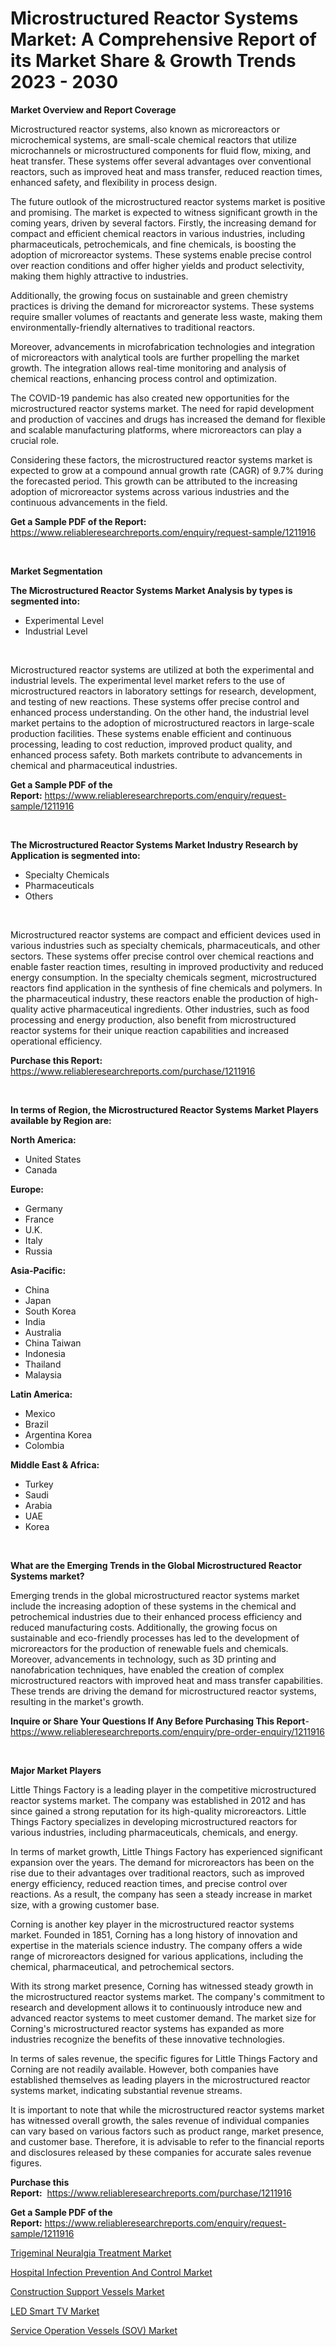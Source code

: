 <p><h1>Microstructured Reactor Systems Market: A Comprehensive Report of its Market Share & Growth Trends 2023 - 2030</h1></p><p><strong>Market Overview and Report Coverage</strong></p>
<p><p>Microstructured reactor systems, also known as microreactors or microchemical systems, are small-scale chemical reactors that utilize microchannels or microstructured components for fluid flow, mixing, and heat transfer. These systems offer several advantages over conventional reactors, such as improved heat and mass transfer, reduced reaction times, enhanced safety, and flexibility in process design.</p><p>The future outlook of the microstructured reactor systems market is positive and promising. The market is expected to witness significant growth in the coming years, driven by several factors. Firstly, the increasing demand for compact and efficient chemical reactors in various industries, including pharmaceuticals, petrochemicals, and fine chemicals, is boosting the adoption of microreactor systems. These systems enable precise control over reaction conditions and offer higher yields and product selectivity, making them highly attractive to industries.</p><p>Additionally, the growing focus on sustainable and green chemistry practices is driving the demand for microreactor systems. These systems require smaller volumes of reactants and generate less waste, making them environmentally-friendly alternatives to traditional reactors.</p><p>Moreover, advancements in microfabrication technologies and integration of microreactors with analytical tools are further propelling the market growth. The integration allows real-time monitoring and analysis of chemical reactions, enhancing process control and optimization.</p><p>The COVID-19 pandemic has also created new opportunities for the microstructured reactor systems market. The need for rapid development and production of vaccines and drugs has increased the demand for flexible and scalable manufacturing platforms, where microreactors can play a crucial role.</p><p>Considering these factors, the microstructured reactor systems market is expected to grow at a compound annual growth rate (CAGR) of 9.7% during the forecasted period. This growth can be attributed to the increasing adoption of microreactor systems across various industries and the continuous advancements in the field.</p></p>
<p><strong>Get a Sample PDF of the Report:</strong> <a href="https://www.reliableresearchreports.com/enquiry/request-sample/1211916">https://www.reliableresearchreports.com/enquiry/request-sample/1211916</a></p>
<p>&nbsp;</p>
<p><strong>Market Segmentation</strong></p>
<p><strong>The Microstructured Reactor Systems Market Analysis by types is segmented into:</strong></p>
<p><ul><li>Experimental Level</li><li>Industrial Level</li></ul></p>
<p>&nbsp;</p>
<p><p>Microstructured reactor systems are utilized at both the experimental and industrial levels. The experimental level market refers to the use of microstructured reactors in laboratory settings for research, development, and testing of new reactions. These systems offer precise control and enhanced process understanding. On the other hand, the industrial level market pertains to the adoption of microstructured reactors in large-scale production facilities. These systems enable efficient and continuous processing, leading to cost reduction, improved product quality, and enhanced process safety. Both markets contribute to advancements in chemical and pharmaceutical industries.</p></p>
<p><strong>Get a Sample PDF of the Report:</strong>&nbsp;<a href="https://www.reliableresearchreports.com/enquiry/request-sample/1211916">https://www.reliableresearchreports.com/enquiry/request-sample/1211916</a></p>
<p>&nbsp;</p>
<p><strong>The Microstructured Reactor Systems Market Industry Research by Application is segmented into:</strong></p>
<p><ul><li>Specialty Chemicals</li><li>Pharmaceuticals</li><li>Others</li></ul></p>
<p>&nbsp;</p>
<p><p>Microstructured reactor systems are compact and efficient devices used in various industries such as specialty chemicals, pharmaceuticals, and other sectors. These systems offer precise control over chemical reactions and enable faster reaction times, resulting in improved productivity and reduced energy consumption. In the specialty chemicals segment, microstructured reactors find application in the synthesis of fine chemicals and polymers. In the pharmaceutical industry, these reactors enable the production of high-quality active pharmaceutical ingredients. Other industries, such as food processing and energy production, also benefit from microstructured reactor systems for their unique reaction capabilities and increased operational efficiency.</p></p>
<p><strong>Purchase this Report:</strong>&nbsp; <a href="https://www.reliableresearchreports.com/purchase/1211916">https://www.reliableresearchreports.com/purchase/1211916</a></p>
<p>&nbsp;</p>
<p><strong>In terms of Region, the Microstructured Reactor Systems Market Players available by Region are:</strong></p>
<p>
    <p> <strong> North America: </strong>
        <ul>
            <li>United States</li>
            <li>Canada</li>
        </ul>
        </p> 
    <p> <strong> Europe: </strong>
        <ul>
            <li>Germany</li>
            <li>France</li>
            <li>U.K.</li>
            <li>Italy</li>
            <li>Russia</li>
        </ul>
        </p> 
    <p> <strong> Asia-Pacific: </strong>
        <ul>
            <li>China</li>
            <li>Japan</li>
            <li>South Korea</li>
            <li>India</li>
            <li>Australia</li>
            <li>China Taiwan</li>
            <li>Indonesia</li>
            <li>Thailand</li>
            <li>Malaysia</li>
        </ul>
        </p> 
    <p> <strong> Latin America: </strong>
        <ul>
            <li>Mexico</li>
            <li>Brazil</li>
            <li>Argentina Korea</li>
            <li>Colombia</li>
        </ul>
        </p> 
    <p> <strong> Middle East & Africa: </strong>
        <ul>
            <li>Turkey</li>
            <li>Saudi</li>
            <li>Arabia</li>
            <li>UAE</li>
            <li>Korea</li>
        </ul>
    </p>
    </p>
<p>&nbsp;</p>
<p><strong>What are the Emerging Trends in the Global Microstructured Reactor Systems market?</strong></p>
<p><p>Emerging trends in the global microstructured reactor systems market include the increasing adoption of these systems in the chemical and petrochemical industries due to their enhanced process efficiency and reduced manufacturing costs. Additionally, the growing focus on sustainable and eco-friendly processes has led to the development of microreactors for the production of renewable fuels and chemicals. Moreover, advancements in technology, such as 3D printing and nanofabrication techniques, have enabled the creation of complex microstructured reactors with improved heat and mass transfer capabilities. These trends are driving the demand for microstructured reactor systems, resulting in the market's growth.</p></p>
<p><strong>Inquire or Share Your Questions If Any Before Purchasing This Report</strong>- <a href="https://www.reliableresearchreports.com/enquiry/pre-order-enquiry/1211916">https://www.reliableresearchreports.com/enquiry/pre-order-enquiry/1211916</a></p>
<p>&nbsp;</p>
<p><strong>Major Market Players</strong></p>
<p><p>Little Things Factory is a leading player in the competitive microstructured reactor systems market. The company was established in 2012 and has since gained a strong reputation for its high-quality microreactors. Little Things Factory specializes in developing microstructured reactors for various industries, including pharmaceuticals, chemicals, and energy.</p><p>In terms of market growth, Little Things Factory has experienced significant expansion over the years. The demand for microreactors has been on the rise due to their advantages over traditional reactors, such as improved energy efficiency, reduced reaction times, and precise control over reactions. As a result, the company has seen a steady increase in market size, with a growing customer base.</p><p>Corning is another key player in the microstructured reactor systems market. Founded in 1851, Corning has a long history of innovation and expertise in the materials science industry. The company offers a wide range of microreactors designed for various applications, including the chemical, pharmaceutical, and petrochemical sectors.</p><p>With its strong market presence, Corning has witnessed steady growth in the microstructured reactor systems market. The company's commitment to research and development allows it to continuously introduce new and advanced reactor systems to meet customer demand. The market size for Corning's microstructured reactor systems has expanded as more industries recognize the benefits of these innovative technologies.</p><p>In terms of sales revenue, the specific figures for Little Things Factory and Corning are not readily available. However, both companies have established themselves as leading players in the microstructured reactor systems market, indicating substantial revenue streams.</p><p>It is important to note that while the microstructured reactor systems market has witnessed overall growth, the sales revenue of individual companies can vary based on various factors such as product range, market presence, and customer base. Therefore, it is advisable to refer to the financial reports and disclosures released by these companies for accurate sales revenue figures.</p></p>
<p><strong>Purchase this Report:</strong>&nbsp;&nbsp;<a href="https://www.reliableresearchreports.com/purchase/1211916">https://www.reliableresearchreports.com/purchase/1211916</a></p>
<p></p>
<p><strong>Get a Sample PDF of the Report:</strong>&nbsp;<a href="https://www.reliableresearchreports.com/enquiry/request-sample/1211916">https://www.reliableresearchreports.com/enquiry/request-sample/1211916</a></p>
<p><p><a href="https://www.linkedin.com/pulse/trigeminal-neuralgia-treatment-market-size-share-global-c3bke/">Trigeminal Neuralgia Treatment Market</a></p><p><a href="https://www.linkedin.com/pulse/hospital-infection-prevention-control-market-insights-players-zo6fe/">Hospital Infection Prevention And Control Market</a></p><p><a href="https://github.com/scarol104/Market-Research-Report-List-1/blob/main/construction-support-vessels-market.md">Construction Support Vessels Market</a></p><p><a href="https://medium.com/@melt.scale.beast/led-smart-tv-market-size-growth-forecast-2023-2030-e420585d1ba7">LED Smart TV Market</a></p><p><a href="https://github.com/deliacustodio40/Market-Research-Report-List-1/blob/main/service-operation-vessels-sov-market.md">Service Operation Vessels (SOV) Market</a></p></p>